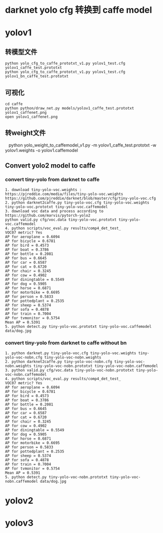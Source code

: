 # darknet yolo cfg 转换到 caffe model
# yolov1
## 转模型文件 
    python yolo_cfg_to_caffe_prototxt_v1.py yolov1_test.cfg yolov1_caffe_test.prototxt
    python yolo_cfg_to_caffe_prototxt_v1.py yolov1_test.cfg yolov1_bn_caffe_test.prototxt
## 可视化
    cd caffe 
    python python/draw_net.py models/yolov1_caffe_test.prototxt yolov1_caffenet.png  
    open yolov1_caffenet.png
## 转weight文件
    python yolo_weight_to_caffemodel_v1.py -m yolov1_caffe_test.prototxt -w yolov1.weights -o yolov1.caffemodel
## Convert yolo2 model to caffe
### convert tiny-yolo from darknet to caffe
    1. download tiny-yolo-voc.weights : https://pjreddie.com/media/files/tiny-yolo-voc.weights
    https://github.com/pjreddie/darknet/blob/master/cfg/tiny-yolo-voc.cfg
    2. python darknet2caffe.py tiny-yolo-voc.cfg tiny-yolo-voc.weights tiny-yolo-voc.prototxt tiny-yolo-voc.caffemodel
    3. download voc data and process according to https://github.com/marvis/pytorch-yolo2
    python valid.py cfg/voc.data tiny-yolo-voc.prototxt tiny-yolo-voc.caffemodel
    4. python scripts/voc_eval.py results/comp4_det_test_
    VOC07 metric? Yes
    AP for aeroplane = 0.6094
    AP for bicycle = 0.6781
    AP for bird = 0.4573
    AP for boat = 0.3786
    AP for bottle = 0.2081
    AP for bus = 0.6645
    AP for car = 0.6587
    AP for cat = 0.6720
    AP for chair = 0.3245
    AP for cow = 0.4902
    AP for diningtable = 0.5549
    AP for dog = 0.5905
    AP for horse = 0.6871
    AP for motorbike = 0.6695
    AP for person = 0.5833
    AP for pottedplant = 0.2535
    AP for sheep = 0.5374
    AP for sofa = 0.4878
    AP for train = 0.7004
    AP for tvmonitor = 0.5754
    Mean AP = 0.5391
    5. python detect.py tiny-yolo-voc.prototxt tiny-yolo-voc.caffemodel data/dog.jpg 

### convert tiny-yolo from darknet to caffe without bn
    1. python darknet.py tiny-yolo-voc.cfg tiny-yolo-voc.weights tiny-yolo-voc-nobn.cfg tiny-yolo-voc-nobn.weights
    2. python darknet2caffe.py tiny-yolo-voc-nobn.cfg tiny-yolo-voc-nobn.weights tiny-yolo-voc-nobn.prototxt tiny-yolo-voc-nobn.caffemodel
    3. python valid.py cfg/voc.data tiny-yolo-voc-nobn.prototxt tiny-yolo-voc-nobn.caffemodel
    4. python scripts/voc_eval.py results/comp4_det_test_
    VOC07 metric? Yes
    AP for aeroplane = 0.6094
    AP for bicycle = 0.6781
    AP for bird = 0.4573
    AP for boat = 0.3786
    AP for bottle = 0.2081
    AP for bus = 0.6645
    AP for car = 0.6587
    AP for cat = 0.6720
    AP for chair = 0.3245
    AP for cow = 0.4902
    AP for diningtable = 0.5549
    AP for dog = 0.5905
    AP for horse = 0.6871
    AP for motorbike = 0.6695
    AP for person = 0.5833
    AP for pottedplant = 0.2535
    AP for sheep = 0.5374
    AP for sofa = 0.4878
    AP for train = 0.7004
    AP for tvmonitor = 0.5754
    Mean AP = 0.5391
    5. python detect.py tiny-yolo-voc-nobn.prototxt tiny-yolo-voc-nobn.caffemodel data/dog.jpg 


# yolov2
# yolov3
